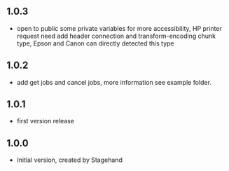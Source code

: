 ## 1.0.3

- open to public some private variables for more accessibility,
  HP printer request need add header connection and transform-encoding chunk type,
  Epson and Canon can directly detected this type 

## 1.0.2

- add get jobs and cancel jobs, more information see example folder.

## 1.0.1

- first version release

## 1.0.0

- Initial version, created by Stagehand